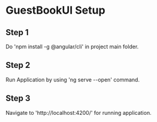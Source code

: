 # GuestBookUI Setup
  ## Step 1
  Do 'npm install -g @angular/cli' in project main folder.
  ## Step 2
  Run Application by using 'ng serve --open' command.
  ## Step 3
  Navigate to 'http://localhost:4200/' for running application.

